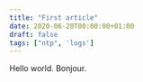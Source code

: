 ```yaml
---
title: "First article"
date: 2020-06-20T00:00:00+01:00
draft: false
tags: ["ntp", 'logs']
---
```


Hello world.
Bonjour.
